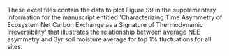 These excel files contain the data to plot Figure S9 in the supplementary information for the manuscript entitled 'Characterizing Time Asymmetry of Ecosystem Net Carbon Exchange as a Signature of Thermodynamic Irreversibility' that illustrates the relationship between average NEE asymmetry and 3yr soil moisture average for top 1% fluctuations for all sites.
